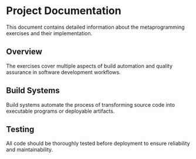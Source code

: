 # Project Documentation

This document contains detailed information about the metaprogramming exercises 
and their implementation.

## Overview

The exercises cover multiple aspects of build automation and quality assurance 
in software development workflows.

## Build Systems

Build systems automate the process of transforming source code into executable 
programs or deployable artifacts.

## Testing

All code should be thoroughly tested before deployment to ensure reliability 
and maintainability.
